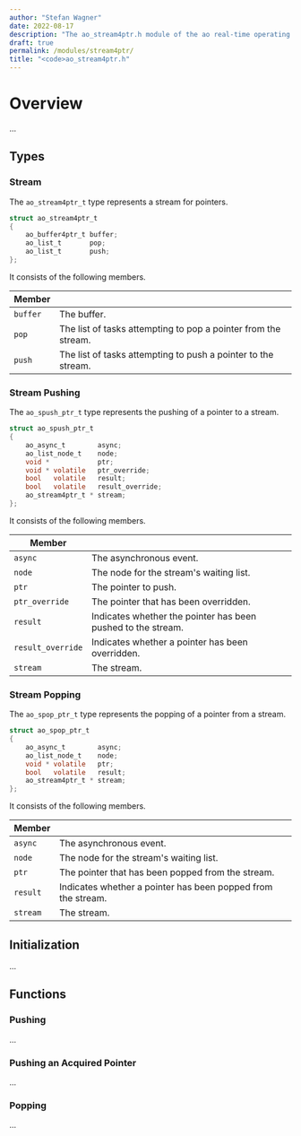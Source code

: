 ```yaml
---
author: "Stefan Wagner"
date: 2022-08-17
description: "The ao_stream4ptr.h module of the ao real-time operating system."
draft: true
permalink: /modules/stream4ptr/
title: "<code>ao_stream4ptr.h"
---
```


# Overview

...

## Types

### Stream

The `ao_stream4ptr_t` type represents a stream for pointers.

```c
struct ao_stream4ptr_t
{
    ao_buffer4ptr_t buffer;
    ao_list_t       pop;
    ao_list_t       push;
};
```

It consists of the following members.

| Member | |
|--------|-|
| `buffer` | The buffer. |
| `pop` | The list of tasks attempting to pop a pointer from the stream. |
| `push` | The list of tasks attempting to push a pointer to the stream. |

### Stream Pushing

The `ao_spush_ptr_t` type represents the pushing of a pointer to a stream.

```c
struct ao_spush_ptr_t
{
    ao_async_t        async;
    ao_list_node_t    node;
    void *            ptr;
    void * volatile   ptr_override;
    bool   volatile   result;
    bool   volatile   result_override;
    ao_stream4ptr_t * stream;
};
```

It consists of the following members.

| Member | |
|--------|-|
| `async` | The asynchronous event. |
| `node` | The node for the stream's waiting list. |
| `ptr` | The pointer to push. |
| `ptr_override` | The pointer that has been overridden. |
| `result` | Indicates whether the pointer has been pushed to the stream. |
| `result_override` | Indicates whether a pointer has been overridden. |
| `stream` | The stream. |

### Stream Popping

The `ao_spop_ptr_t` type represents the popping of a pointer from a stream.

```c
struct ao_spop_ptr_t
{
    ao_async_t        async;
    ao_list_node_t    node;
    void * volatile   ptr;
    bool   volatile   result;
    ao_stream4ptr_t * stream;
};
```

It consists of the following members.

| Member | |
|--------|-|
| `async` | The asynchronous event. |
| `node` | The node for the stream's waiting list. |
| `ptr` | The pointer that has been popped from the stream. |
| `result` | Indicates whether a pointer has been popped from the stream. |
| `stream` | The stream. |

## Initialization

...

## Functions

### Pushing

...

### Pushing an Acquired Pointer

...

### Popping

...
